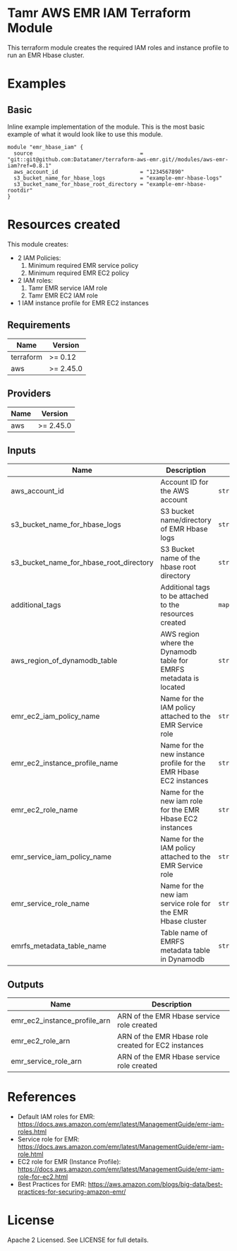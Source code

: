 # Tamr AWS EMR IAM Terraform Module
This terraform module creates the required IAM roles and instance profile to run an EMR Hbase cluster.

# Examples
## Basic
Inline example implementation of the module.  This is the most basic example of what it would look like to use this module.
```
module "emr_hbase_iam" {
  source                                  = "git::git@github.com:Datatamer/terraform-aws-emr.git//modules/aws-emr-iam?ref=0.8.1"
  aws_account_id                          = "1234567890"
  s3_bucket_name_for_hbase_logs           = "example-emr-hbase-logs"
  s3_bucket_name_for_hbase_root_directory = "example-emr-hbase-rootdir"
}
```

# Resources created
This module creates:
* 2 IAM Policies:
    1) Minimum required EMR service policy
    2) Minimum required EMR EC2 policy
* 2 IAM roles:
    1) Tamr EMR service IAM role
    2) Tamr EMR EC2 IAM role
* 1 IAM instance profile for EMR EC2 instances

<!-- BEGINNING OF PRE-COMMIT-TERRAFORM DOCS HOOK -->
## Requirements

| Name | Version |
|------|---------|
| terraform | >= 0.12 |
| aws | >= 2.45.0 |

## Providers

| Name | Version |
|------|---------|
| aws | >= 2.45.0 |

## Inputs

| Name | Description | Type | Default | Required |
|------|-------------|------|---------|:--------:|
| aws\_account\_id | Account ID for the AWS account | `string` | n/a | yes |
| s3\_bucket\_name\_for\_hbase\_logs | S3 bucket name/directory of EMR Hbase logs | `string` | n/a | yes |
| s3\_bucket\_name\_for\_hbase\_root\_directory | S3 Bucket name of the hbase root directory | `string` | n/a | yes |
| additional\_tags | Additional tags to be attached to the resources created | `map(string)` | `{}` | no |
| aws\_region\_of\_dynamodb\_table | AWS region where the Dynamodb table for EMRFS metadata is located | `string` | `"us-east-1"` | no |
| emr\_ec2\_iam\_policy\_name | Name for the IAM policy attached to the EMR Service role | `string` | `"tamr-emr-ec2-policy"` | no |
| emr\_ec2\_instance\_profile\_name | Name for the new instance profile for the EMR Hbase EC2 instances | `string` | `"tamr_emr_ec2_instance_profile"` | no |
| emr\_ec2\_role\_name | Name for the new iam role for the EMR Hbase EC2 instances | `string` | `"tamr_emr_ec2_role"` | no |
| emr\_service\_iam\_policy\_name | Name for the IAM policy attached to the EMR Service role | `string` | `"tamr-emr-hbase-policy"` | no |
| emr\_service\_role\_name | Name for the new iam service role for the EMR Hbase cluster | `string` | `"tamr_emr_service_role"` | no |
| emrfs\_metadata\_table\_name | Table name of EMRFS metadata table in Dynamodb | `string` | `"EmrFSMetadata"` | no |

## Outputs

| Name | Description |
|------|-------------|
| emr\_ec2\_instance\_profile\_arn | ARN of the EMR Hbase service role created |
| emr\_ec2\_role\_arn | ARN of the EMR Hbase role created for EC2 instances |
| emr\_service\_role\_arn | ARN of the EMR Hbase service role created |

<!-- END OF PRE-COMMIT-TERRAFORM DOCS HOOK -->

# References
* Default IAM roles for EMR: https://docs.aws.amazon.com/emr/latest/ManagementGuide/emr-iam-roles.html
* Service role for EMR: https://docs.aws.amazon.com/emr/latest/ManagementGuide/emr-iam-role.html
* EC2 role for EMR (Instance Profile): https://docs.aws.amazon.com/emr/latest/ManagementGuide/emr-iam-role-for-ec2.html
* Best Practices for EMR: https://aws.amazon.com/blogs/big-data/best-practices-for-securing-amazon-emr/

# License
Apache 2 Licensed. See LICENSE for full details.
